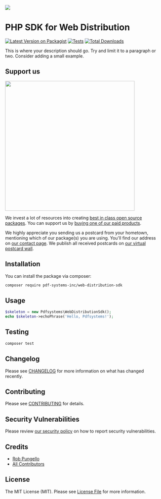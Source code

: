 
[<img src="https://github-ads.s3.eu-central-1.amazonaws.com/support-ukraine.svg?t=1" />](https://supportukrainenow.org)

# PHP SDK for Web Distribution

[![Latest Version on Packagist](https://img.shields.io/packagist/v/pdf-systems-inc/web-distribution-sdk.svg?style=flat-square)](https://packagist.org/packages/pdf-systems-inc/web-distribution-sdk)
[![Tests](https://github.com/pdf-systems-inc/web-distribution-sdk/actions/workflows/run-tests.yml/badge.svg?branch=main)](https://github.com/pdf-systems-inc/web-distribution-sdk/actions/workflows/run-tests.yml)
[![Total Downloads](https://img.shields.io/packagist/dt/pdf-systems-inc/web-distribution-sdk.svg?style=flat-square)](https://packagist.org/packages/pdf-systems-inc/web-distribution-sdk)

This is where your description should go. Try and limit it to a paragraph or two. Consider adding a small example.

## Support us

[<img src="https://github-ads.s3.eu-central-1.amazonaws.com/web-distribution-sdk.jpg?t=1" width="419px" />](https://spatie.be/github-ad-click/web-distribution-sdk)

We invest a lot of resources into creating [best in class open source packages](https://spatie.be/open-source). You can support us by [buying one of our paid products](https://spatie.be/open-source/support-us).

We highly appreciate you sending us a postcard from your hometown, mentioning which of our package(s) you are using. You'll find our address on [our contact page](https://spatie.be/about-us). We publish all received postcards on [our virtual postcard wall](https://spatie.be/open-source/postcards).

## Installation

You can install the package via composer:

```bash
composer require pdf-systems-inc/web-distribution-sdk
```

## Usage

```php
$skeleton = new Pdfsystems\WebDistributionSdk();
echo $skeleton->echoPhrase('Hello, Pdfsystems!');
```

## Testing

```bash
composer test
```

## Changelog

Please see [CHANGELOG](CHANGELOG.md) for more information on what has changed recently.

## Contributing

Please see [CONTRIBUTING](https://github.com/spatie/.github/blob/main/CONTRIBUTING.md) for details.

## Security Vulnerabilities

Please review [our security policy](../../security/policy) on how to report security vulnerabilities.

## Credits

- [Rob Pungello](https://github.com/pdf-systems-inc)
- [All Contributors](../../contributors)

## License

The MIT License (MIT). Please see [License File](LICENSE.md) for more information.
